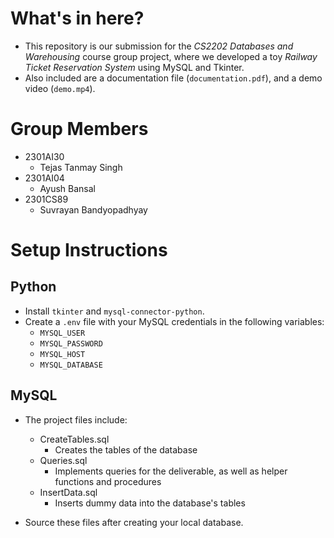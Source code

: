 # What's in here?
- This repository is our submission for the _CS2202 Databases and Warehousing_ course group project, where we developed a toy _Railway Ticket Reservation System_ using MySQL and Tkinter.
- Also included are a documentation file (`documentation.pdf`), and a demo video (`demo.mp4`).

# Group Members
- 2301AI30
    - Tejas Tanmay Singh
- 2301AI04
    - Ayush Bansal
- 2301CS89
    - Suvrayan Bandyopadhyay

# Setup Instructions

## Python
- Install `tkinter` and `mysql-connector-python`.
- Create a `.env` file with your MySQL credentials in the following variables:
    - `MYSQL_USER`
    - `MYSQL_PASSWORD`
    - `MYSQL_HOST`
    - `MYSQL_DATABASE`

## MySQL
- The project files include:
    - CreateTables.sql
        - Creates the tables of the database
    - Queries.sql
        - Implements queries for the deliverable, as well as helper functions and procedures
    - InsertData.sql
        - Inserts dummy data into the database's tables

- Source these files after creating your local database.
